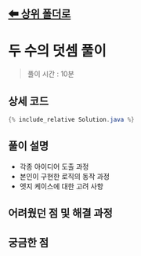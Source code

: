 [⬅ 상위 폴더로](..)
---
# 두 수의 덧셈 풀이
> 풀이 시간 : 10분

## 상세 코드
```java
{% include_relative Solution.java %}
```

## 풀이 설명
- 각종 아이디어 도출 과정
- 본인이 구현한 로직의 동작 과정
- 엣지 케이스에 대한 고려 사항

## 어려웠던 점 및 해결 과정

## 궁금한 점